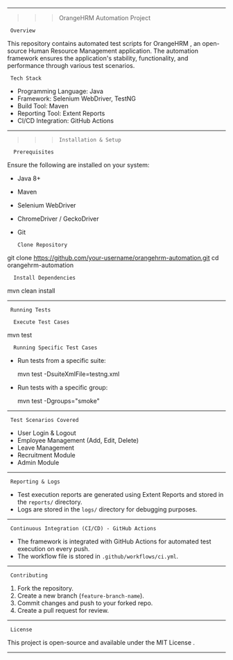 

---

>  >  >  OrangeHRM Automation Project    

     Overview    
This repository contains automated test scripts for   OrangeHRM  , an open-source Human Resource Management application. The automation framework ensures the application's stability, functionality, and performance through various test scenarios.  

     Tech Stack    
-   Programming Language:   Java  
-   Framework:   Selenium WebDriver, TestNG  
-   Build Tool:   Maven  
-   Reporting Tool:   Extent Reports  
-   CI/CD Integration:   GitHub Actions  

---

> > >     Installation & Setup    

      Prerequisites    
Ensure the following are installed on your system:  
- Java 8+  
- Maven  
- Selenium WebDriver  
- ChromeDriver / GeckoDriver  
- Git  

      Clone Repository    

git clone https://github.com/your-username/orangehrm-automation.git
cd orangehrm-automation


      Install Dependencies    

mvn clean install


---

     Running Tests    

      Execute Test Cases    

mvn test


      Running Specific Test Cases    
- Run tests from a specific suite:  

  mvn test -DsuiteXmlFile=testng.xml


- Run tests with a specific group:  

  mvn test -Dgroups="smoke"


---

     Test Scenarios Covered    
+ User Login & Logout  
+ Employee Management (Add, Edit, Delete)  
+ Leave Management  
+ Recruitment Module  
+ Admin Module  

---

     Reporting & Logs    
- Test execution reports are generated using   Extent Reports   and stored in the `reports/` directory.  
- Logs are stored in the `logs/` directory for debugging purposes.  

---

     Continuous Integration (CI/CD) - GitHub Actions    
- The framework is integrated with   GitHub Actions   for automated test execution on every push.  
- The workflow file is stored in `.github/workflows/ci.yml`.  

---

     Contributing    
1. Fork the repository.  
2. Create a new branch (`feature-branch-name`).  
3. Commit changes and push to your forked repo.  
4. Create a pull request for review.  

---

     License    
This project is open-source and available under the   MIT License  .  

---

